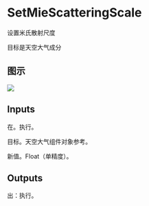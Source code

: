 # SetMieScatteringScale

设置米氏散射尺度

目标是天空大气成分

## 图示

![]($-20221218-20394776.png)

## Inputs

在。执行。

目标。天空大气组件对象参考。

新值。Float（单精度）。  

## Outputs

出：执行。
